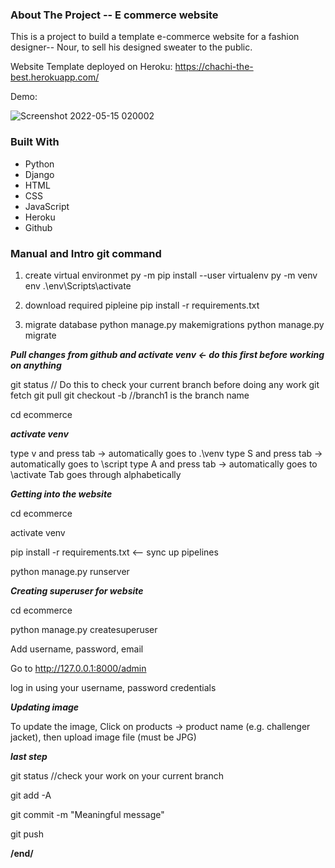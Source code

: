 
<!-- TABLE OF CONTENTS -->



<!--Chess -->
### About The Project -- E commerce website

This is a project to build a template e-commerce website for a fashion designer-- Nour, to sell his designed sweater to the public. 

Website Template deployed on Heroku: https://chachi-the-best.herokuapp.com/


Demo:

![Screenshot 2022-05-15 020002](https://user-images.githubusercontent.com/57188393/168459351-c995c399-e97e-442c-ae34-08e2d34ac9c5.jpg)



### Built With

* Python
* Django
* HTML
* CSS
* JavaScript
* Heroku
* Github


### Manual and Intro git command
1. create virtual environmet
py -m pip install --user virtualenv
py -m venv env
.\env\Scripts\activate

2. download required pipleine
pip install -r requirements.txt

3. migrate database
python manage.py makemigrations
python manage.py migrate


*****Pull changes from github and activate venv <- do this first before working on anything*****

git status // Do this to check your current branch before doing any work
git fetch
git pull
git checkout -b <branch1> //branch1 is the branch name

cd ecommerce

*****activate venv*****

type v and press tab -> automatically goes to .\venv
type S and press tab -> automatically goes to \script
type A and press tab -> automatically goes to \activate
Tab goes through alphabetically

*****Getting into the website*****

cd ecommerce

activate venv

pip install -r requirements.txt <-- sync up pipelines


python manage.py runserver

*****Creating superuser for website*****

cd ecommerce

python manage.py createsuperuser

Add username, password, email

Go to http://127.0.0.1:8000/admin

log in using your username, password credentials

*****Updating image*****

To update the image, Click on products -> product name (e.g. challenger jacket), then upload image file (must be JPG)

*****last step*****

git status //check your work on your current branch

git add -A

git commit -m "Meaningful message"

git push


**/end/**
